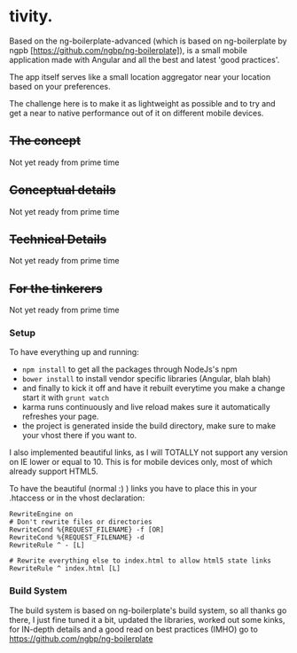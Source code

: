 # tivity.



Based on the ng-boilerplate-advanced (which is based on ng-boilerplate by ngpb [https://github.com/ngbp/ng-boilerplate]), is a small mobile application made with Angular and all the best and latest 'good practices'.

The app itself serves like a small location aggregator near your location based on your preferences.

The challenge here is to make it as lightweight as possible and to try and get a near to native performance out of it on different mobile devices.


## ~~The concept~~
Not yet ready from prime time

## ~~Conceptual details~~
Not yet ready from prime time

## ~~Technical Details~~
Not yet ready from prime time

## ~~For the tinkerers~~
Not yet ready from prime time

### Setup

To have everything up and running:

* `npm install` to get all the packages through NodeJs's npm
* `bower install` to install vendor specific libraries (Angular, blah blah)
* and finally to kick it off and have it rebuilt everytime you make a change start it with `grunt watch`
* karma runs continuously and live reload makes sure it automatically refreshes your page.
* the project is generated inside the build directory, make sure to make your vhost there if you want to.

I also implemented beautiful links, as I will TOTALLY not support any version on IE lower or equal to 10. This is for mobile devices only, most of which already support HTML5.

To have the beautiful (normal :) ) links you have to place this in your .htaccess or in the vhost declaration:

```
RewriteEngine on
# Don't rewrite files or directories
RewriteCond %{REQUEST_FILENAME} -f [OR]
RewriteCond %{REQUEST_FILENAME} -d
RewriteRule ^ - [L]

# Rewrite everything else to index.html to allow html5 state links
RewriteRule ^ index.html [L]
```



### Build System

The build system is based on ng-boilerplate's build system, so all thanks go there, I just fine tuned it a bit, updated the libraries, worked out some kinks, for IN-depth details and a good read on best practices (IMHO) go to https://github.com/ngbp/ng-boilerplate
